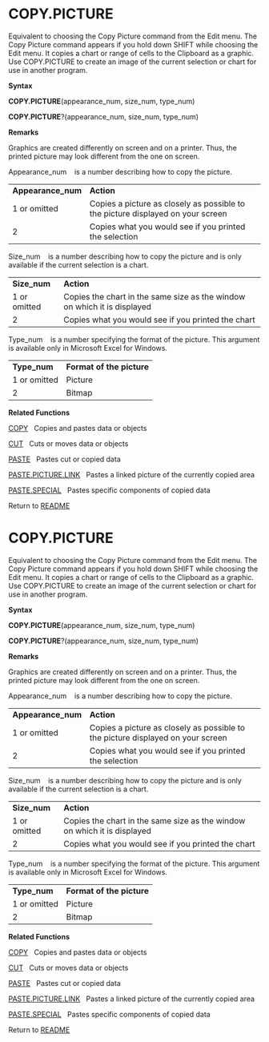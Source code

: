 # COPY.PICTURE

Equivalent to choosing the Copy Picture command from the Edit menu. The
Copy Picture command appears if you hold down SHIFT while choosing the
Edit menu. It copies a chart or range of cells to the Clipboard as a
graphic. Use COPY.PICTURE to create an image of the current selection or
chart for use in another program.

**Syntax**

**COPY.PICTURE**(appearance\_num, size\_num, type\_num)

**COPY.PICTURE**?(appearance\_num, size\_num, type\_num)

**Remarks**

Graphics are created differently on screen and on a printer. Thus, the
printed picture may look different from the one on screen.

Appearance\_num&nbsp;&nbsp;&nbsp;&nbsp;is a number describing how to
copy the picture.

|                     |                                                                                 |
| ------------------- | ------------------------------------------------------------------------------- |
| **Appearance\_num** | **Action**                                                                      |
| 1 or omitted        | Copies a picture as closely as possible to the picture displayed on your screen |
| 2                   | Copies what you would see if you printed the selection                          |

Size\_num&nbsp;&nbsp;&nbsp;&nbsp;is a number describing how to copy the
picture and is only available if the current selection is a chart.

|               |                                                                          |
| ------------- | ------------------------------------------------------------------------ |
| **Size\_num** | **Action**                                                               |
| 1 or omitted  | Copies the chart in the same size as the window on which it is displayed |
| 2             | Copies what you would see if you printed the chart                       |

Type\_num&nbsp;&nbsp;&nbsp;&nbsp;is a number specifying the format of
the picture. This argument is available only in Microsoft Excel for
Windows.

|               |                           |
| ------------- | ------------------------- |
| **Type\_num** | **Format of the picture** |
| 1 or omitted  | Picture                   |
| 2             | Bitmap                    |

**Related Functions**

[COPY](COPY.md)&nbsp;&nbsp;&nbsp;Copies and pastes data or objects

[CUT](CUT.md)&nbsp;&nbsp;&nbsp;Cuts or moves data or objects

[PASTE](PASTE.md)&nbsp;&nbsp;&nbsp;Pastes cut or copied data

[PASTE.PICTURE.LINK](PASTE.PICTURE.LINK.md)&nbsp;&nbsp;&nbsp;Pastes a linked picture of the
currently copied area

[PASTE.SPECIAL](PASTE.SPECIAL.md)&nbsp;&nbsp;&nbsp;Pastes specific components of copied data



Return to [README](README.md#C)

# COPY.PICTURE

Equivalent to choosing the Copy Picture command from the Edit menu. The
Copy Picture command appears if you hold down SHIFT while choosing the
Edit menu. It copies a chart or range of cells to the Clipboard as a
graphic. Use COPY.PICTURE to create an image of the current selection or
chart for use in another program.

**Syntax**

**COPY.PICTURE**(appearance\_num, size\_num, type\_num)

**COPY.PICTURE**?(appearance\_num, size\_num, type\_num)

**Remarks**

Graphics are created differently on screen and on a printer. Thus, the
printed picture may look different from the one on screen.

Appearance\_num&nbsp;&nbsp;&nbsp;&nbsp;is a number describing how to
copy the picture.

|                     |                                                                                 |
| ------------------- | ------------------------------------------------------------------------------- |
| **Appearance\_num** | **Action**                                                                      |
| 1 or omitted        | Copies a picture as closely as possible to the picture displayed on your screen |
| 2                   | Copies what you would see if you printed the selection                          |

Size\_num&nbsp;&nbsp;&nbsp;&nbsp;is a number describing how to copy the
picture and is only available if the current selection is a chart.

|               |                                                                          |
| ------------- | ------------------------------------------------------------------------ |
| **Size\_num** | **Action**                                                               |
| 1 or omitted  | Copies the chart in the same size as the window on which it is displayed |
| 2             | Copies what you would see if you printed the chart                       |

Type\_num&nbsp;&nbsp;&nbsp;&nbsp;is a number specifying the format of
the picture. This argument is available only in Microsoft Excel for
Windows.

|               |                           |
| ------------- | ------------------------- |
| **Type\_num** | **Format of the picture** |
| 1 or omitted  | Picture                   |
| 2             | Bitmap                    |

**Related Functions**

[COPY](COPY.md)&nbsp;&nbsp;&nbsp;Copies and pastes data or objects

[CUT](CUT.md)&nbsp;&nbsp;&nbsp;Cuts or moves data or objects

[PASTE](PASTE.md)&nbsp;&nbsp;&nbsp;Pastes cut or copied data

[PASTE.PICTURE.LINK](PASTE.PICTURE.LINK.md)&nbsp;&nbsp;&nbsp;Pastes a linked picture of the
currently copied area

[PASTE.SPECIAL](PASTE.SPECIAL.md)&nbsp;&nbsp;&nbsp;Pastes specific components of copied data



Return to [README](README.md#C)

